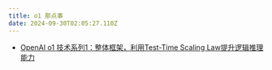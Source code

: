 ```yaml
---
title: o1 那点事
date: 2024-09-30T02:05:27.110Z
---
```


* [OpenAI o1 技术系列1：整体框架，利用Test-Time Scaling Law提升逻辑推理能力](https://mp.weixin.qq.com/s/HcW6pKSkOPyYFoFPMdez2g)